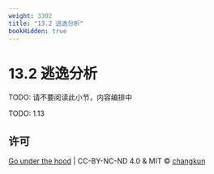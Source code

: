 ```yaml
---
weight: 3302
title: "13.2 逃逸分析"
bookHidden: true
---
```


# 13.2 逃逸分析

TODO: 请不要阅读此小节，内容编排中

TODO: 1.13

## 许可

[Go under the hood](https://github.com/golang-design/under-the-hood) | CC-BY-NC-ND 4.0 & MIT &copy; [changkun](https://changkun.de)
